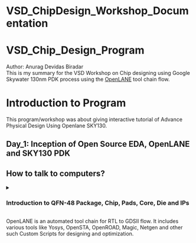 # VSD_ChipDesign_Workshop_Documentation
<h1>VSD_Chip_Design_Program</h1>
Author: Anurag Devidas Biradar
<br>
This is my summary for the VSD Workshop on Chip designing using Google Skywater 130nm PDK process using the <a href="https://github.com/efabless/openlane2">OpenLANE</a> tool chain flow.
<h1>Introduction to Program</h1>
This program/workshop was about giving interactive tutorial of Advance Physical Design Using Openlane SKY130.
<h2>Day_1: Inception of Open Source EDA, OpenLANE and SKY130 PDK</h2>
<h2>How to talk to computers?</h2>

<details><summary><h3>Introduction to QFN-48 Package, Chip, Pads, Core, Die and IPs</h3></summary>
Well, you asked for it!
</details>

OpenLANE is an automated tool chain for RTL to GDSII flow. 
It includes various tools like Yosys, OpenSTA, OpenROAD, Magic, Netgen and other such Custom Scripts for designing and optimization.
